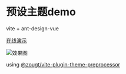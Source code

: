 # 预设主题demo

vite + ant-design-vue 

[在线演示](https://gitofzgt.github.io/dynamic-theme-demos/vite-antd-vue-preset-theme/)

![效果图](https://img-blog.csdnimg.cn/caa3ccb9949a4fc4a6a8c7442291ed07.gif)

using [@zougt/vite-plugin-theme-preprocessor](https://github.com/GitOfZGT/vite-plugin-theme-preprocessor)